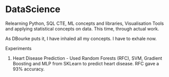 # DataScience

Relearning Python, SQL CTE, ML concepts and libraries, Visualisation Tools and applying statistical concepts on data. This time, through actual work.

As DBourke puts it, I have inhaled all my concepts. I have to exhale now.

Experiments

1) Heart Disease Prediction - Used Random Forests (RFC), SVM, Gradient Boosting and MLP from SKLearn to predict heart disease. RFC gave a 93% accuracy.


